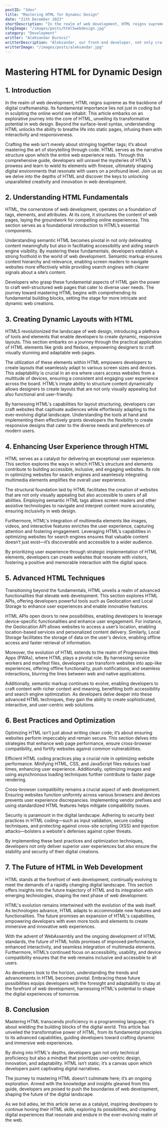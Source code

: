 ```yaml
---
postID: "3dev"
title: "Mastering HTML for Dynamic Design"
date: "21th December 2023"
shortDescription: "In the realm of web development, HTML reigns supreme as the backbone of digital craftsmanship."
blogImage: "/images/posts/html5webdesign.jpg"
category: "Development"
writter: "Aleksandar Đurović"
writterDescription: "Aleksandar, our front-end developer, not only crafts intricate lines of code but also indulges in the ancient art of scribbling human-readable tales. It seems like he's the maestro of both binary and narrative languages!"
writterImage: "/images/posts/aleksandar.jpg"
---
```


# **Mastering HTML for Dynamic Design**

## **1. Introduction**

In the realm of web development, HTML reigns supreme as the backbone of digital craftsmanship. Its fundamental importance lies not just in coding but in sculpting the online world we inhabit. This article embarks on an explorative journey into the core of HTML, unveiling its transformative potential in web design. Beyond the surface-level syntax, understanding HTML unlocks the ability to breathe life into static pages, infusing them with interactivity and responsiveness.

Crafting the web isn’t merely about stringing together tags; it’s about mastering the art of storytelling through code. HTML serves as the narrative structure upon which the entire web experience rests. Through this comprehensive guide, developers will unravel the mysteries of HTML’s prowess and learn to wield its elements with finesse, ultimately shaping digital environments that resonate with users on a profound level. Join us as we delve into the depths of HTML and discover the keys to unlocking unparalleled creativity and innovation in web development.

## **2. Understanding HTML Fundamentals**

HTML, the cornerstone of web development, operates on a foundation of tags, elements, and attributes. At its core, it structures the content of web pages, laying the groundwork for compelling online experiences. This section serves as a foundational introduction to HTML’s essential components.

Understanding semantic HTML becomes pivotal in not only delineating content meaningfully but also in facilitating accessibility and aiding search engine visibility. By mastering these fundamentals, developers establish a strong foothold in the world of web development. Semantic markup ensures content hierarchy and relevance, enabling screen readers to navigate websites more effectively while providing search engines with clearer signals about a site’s content.

Developers who grasp these fundamental aspects of HTML gain the power to craft well-structured web pages that cater to diverse user needs. The journey toward mastering HTML begins with comprehending its fundamental building blocks, setting the stage for more intricate and dynamic web creations.

## **3. Creating Dynamic Layouts with HTML**

HTML5 revolutionized the landscape of web design, introducing a plethora of tools and elements that enable developers to create dynamic, responsive layouts. This section embarks on a journey through the practical application of HTML elements like grids and flexbox, empowering designers to craft visually stunning and adaptable web pages.

The utilization of these elements within HTML empowers developers to create layouts that seamlessly adapt to various screen sizes and devices. This adaptability is crucial in an era where users access websites from a multitude of devices, ensuring a consistent and engaging user experience across the board. HTML’s innate ability to structure content dynamically allows designers to create layouts that are not only visually appealing but also functional and user-friendly.

By harnessing HTML's capabilities for layout structuring, developers can craft websites that captivate audiences while effortlessly adapting to the ever-evolving digital landscape. Understanding the tools at hand and implementing them effectively grants developers the flexibility to create responsive designs that cater to the diverse needs and preferences of modern users.

## **4. Enhancing User Experience through HTML**

HTML serves as a catalyst for delivering an exceptional user experience. This section explores the ways in which HTML’s structure and elements contribute to building accessible, inclusive, and engaging websites. Its role in optimizing websites for search engines and seamlessly integrating multimedia elements amplifies the overall user experience.

The structural foundation laid by HTML facilitates the creation of websites that are not only visually appealing but also accessible to users of all abilities. Employing semantic HTML tags allows screen readers and other assistive technologies to navigate and interpret content more accurately, ensuring inclusivity in web design.

Furthermore, HTML's integration of multimedia elements like images, videos, and interactive features enriches the user experience, capturing attention and fostering engagement. Leveraging HTML’s capabilities in optimizing websites for search engines ensures that valuable content doesn’t just exist—it’s discoverable and accessible to a wider audience.

By prioritizing user experience through strategic implementation of HTML elements, developers can create websites that resonate with visitors, fostering a positive and memorable interaction with the digital space.

## **5. Advanced HTML Techniques**

Transitioning beyond the fundamentals, HTML unveils a realm of advanced functionalities that elevate web development. This section explores HTML APIs, offering developers powerful tools such as Geolocation and Local Storage to enhance user experiences and enable innovative features.

HTML APIs open doors to new possibilities, enabling developers to leverage device-specific functionalities and enhance user engagement. For instance, the Geolocation API allows websites to access a user’s location, enabling location-based services and personalized content delivery. Similarly, Local Storage facilitates the storage of data on the user's device, enabling offline access and faster retrieval of information.

Moreover, the evolution of HTML extends to the realm of Progressive Web Apps (PWAs), where HTML plays a pivotal role. By harnessing service workers and manifest files, developers can transform websites into app-like experiences, offering offline functionality, push notifications, and seamless interactions, blurring the lines between web and native applications.

Additionally, semantic markup continues to evolve, enabling developers to craft content with richer context and meaning, benefiting both accessibility and search engine optimization. As developers delve deeper into these advanced HTML techniques, they gain the ability to create sophisticated, interactive, and user-centric web solutions.

## **6. Best Practices and Optimization**

Optimizing HTML isn’t just about writing clean code; it’s about ensuring websites perform impeccably and remain secure. This section delves into strategies that enhance web page performance, ensure cross-browser compatibility, and fortify websites against common vulnerabilities.

Efficient HTML coding practices play a crucial role in optimizing website performance. Minifying HTML, CSS, and JavaScript files reduces load times, enhancing user experience. Additionally, optimizing images and using asynchronous loading techniques further contribute to faster page rendering.

Cross-browser compatibility remains a crucial aspect of web development. Ensuring websites function uniformly across various browsers and devices prevents user experience discrepancies. Implementing vendor prefixes and using standardized HTML features helps mitigate compatibility issues.

Security is paramount in the digital landscape. Adhering to security best practices in HTML coding—such as input validation, secure coding techniques, and protecting against cross-site scripting (XSS) and injection attacks—bolsters a website's defenses against cyber threats.

By implementing these best practices and optimization techniques, developers not only deliver superior user experiences but also ensure the stability and security of their digital creations.

## **7. The Future of HTML in Web Development**

HTML stands at the forefront of web development, continually evolving to meet the demands of a rapidly changing digital landscape. This section offers insights into the future trajectory of HTML and its integration with emerging technologies, shaping the next phase of web development.

HTML's evolution remains intertwined with the evolution of the web itself. As technologies advance, HTML adapts to accommodate new features and functionalities. The future promises an expansion of HTML's capabilities, empowering developers with even more tools and elements to create immersive and innovative web experiences.

With the advent of WebAssembly and the ongoing development of HTML standards, the future of HTML holds promises of improved performance, enhanced interactivity, and seamless integration of multimedia elements. Furthermore, HTML’s continued focus on accessibility, usability, and device compatibility ensures that the web remains inclusive and accessible to all users.

As developers look to the horizon, understanding the trends and advancements in HTML becomes pivotal. Embracing these future possibilities equips developers with the foresight and adaptability to stay at the forefront of web development, harnessing HTML's potential to shape the digital experiences of tomorrow.

## **8. Conclusion**

Mastering HTML transcends proficiency in a programming language; it’s about wielding the building blocks of the digital world. This article has unveiled the transformative power of HTML, from its fundamental principles to its advanced capabilities, guiding developers toward crafting dynamic and immersive web experiences.

By diving into HTML's depths, developers gain not only technical proficiency but also a mindset that prioritizes user-centric design, innovation, and adaptability. HTML isn’t static; it’s a canvas upon which developers paint captivating digital narratives.

The journey to mastering HTML doesn’t culminate here; it’s an ongoing exploration. Armed with the knowledge and insights gleaned from this guide, developers are poised to push the boundaries of web development, shaping the future of the digital landscape.

As we bid adieu, let this article serve as a catalyst, inspiring developers to continue honing their HTML skills, exploring its possibilities, and creating digital experiences that resonate and endure in the ever-evolving realm of the web.
